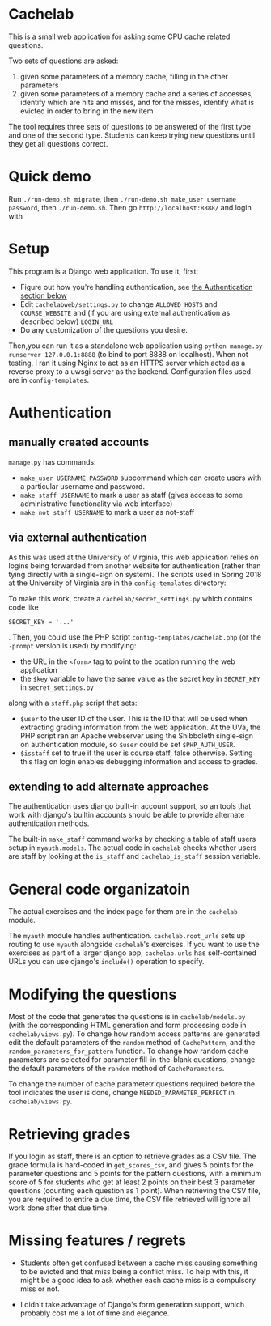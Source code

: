 # Cachelab

This is a small web application for asking some CPU cache related questions.

Two sets of questions are asked:

1.  given some parameters of a memory cache, filling in the other parameters
2.  given some parameters of a memory cache and a series of accesses, identify which are hits and misses, and for the misses, identify what is evicted in order to bring in the new item

The tool requires three sets of questions to be answered of the first type and one of the second type. Students can keep trying new questions until they get all questions correct.

# Quick demo

Run `./run-demo.sh migrate`, then `./run-demo.sh make_user username password`, then `./run-demo.sh`.
Then go `http://localhost:8888/` and login with 

# Setup

This program is a Django web application. To use it, first:

*  Figure out how you're handling authentication, see [the Authentication section below](#Authentication)
*  Edit `cachelabweb/settings.py` to change `ALLOWED_HOSTS` and `COURSE_WEBSITE` and (if you are using
   external authentication as described below) `LOGIN_URL`
*  Do any customization of the questions you desire.

Then,you can run it as a standalone web application using `python manage.py runserver 127.0.0.1:8888` (to bind to port 8888 on localhost).
When not testing, I ran it using Nginx to act as an HTTPS server which acted as a reverse proxy to a uwsgi server as the backend. Configuration files used are in `config-templates`.

# Authentication

## manually created accounts

`manage.py` has commands:

*  `make_user USERNAME PASSWORD` subcommand which can create users with a particular username and password.
*  `make_staff USERNAME` to mark a user as staff (gives access to some administrative functionality via web interface)
*  `make_not_staff USERNAME` to mark a user as not-staff

## via external authentication

As this was used at the University of Virginia, this web application relies on logins being forwarded from another website for authentication (rather
than tying directly with a single-sign on system). The scripts used in Spring 2018 at the University of Virginia are in the `config-templates` directory:

To make this work, create a `cachelab/secret_settings.py` which contains code like

    SECRET_KEY = '...'

. Then, you could use the PHP script `config-templates/cachelab.php` (or the `-prompt` version is used) by modifying:

*  the URL in the `<form>` tag to point to the ocation running the web application
*  the `$key` variable to have the same value as the secret key in `SECRET_KEY` in `secret_settings.py`

along with a `staff.php` script that sets:

*  `$user` to the user ID of the user. This is the ID that will be used when extracting grading information from the web application. At the UVa, the PHP script ran an Apache webserver using the Shibboleth single-sign on authentication module, so `$user` could be set `$PHP_AUTH_USER`.
*  `$isstaff` set to true if the user is course staff, false otherwise. Setting this flag on login enables debugging information and access to grades.

## extending to add alternate approaches

The authentication uses django built-in account support, so an tools that work with django's builtin
accounts should be able to provide alternate authentication methods.

The built-in `make_staff` command works by checking a table of staff users setup
in `myauth.models`. The actual code in
`cachelab` checks whether users are staff by looking at the `is_staff` and `cachelab_is_staff` session variable.

# General code organizatoin

The actual exercises and the index page for them are in the `cachelab` module. 

The `myauth` module handles authentication. `cachelab.root_urls` sets up routing to use `myauth` alongside
`cachelab`'s exercises. If you want to use the exercises as part of a larger django app,
`cachelab.urls` has self-contained URLs you can use django's `include()` operation to specify.

# Modifying the questions

Most of the code that generates the questions is in `cachelab/models.py` (with the corresponding HTML generation and form processing code in
`cachelab/views.py`). To change how random access patterns are generated edit the default parameters of the `random` method of `CachePattern`,
and the `random_parameters_for_pattern` function. To change how random cache parameters are selected for parameter
fill-in-the-blank questions, change the default parameters of the `random` method of `CacheParameters`.

To change the number of cache parametetr questions required before the tool indicates the user is done, change `NEEDED_PARAMETER_PERFECT` in
`cachelab/views.py`.

# Retrieving grades

If you login as staff, there is an option to retrieve grades as a CSV file. The grade formula is hard-coded in `get_scores_csv`, and
gives 5 points for the parameter questions and 5 points for the pattern questions, with a minimum score of 5 for students who get
at least 2 points on their best 3 parameter questions (counting each question as 1 point). When retrieving the CSV file, you are required
to entire a due time, the CSV file retrieved will ignore all work done after that due time.

# Missing features / regrets

*  Students often get confused between a cache miss causing something to be evicted and that miss being a conflict miss. To help with this, it might be a good idea to ask whether each cache miss is a compulsory miss or not.

*  I didn't take advantage of Django's form generation support, which probably cost me a lot of time and elegance.
